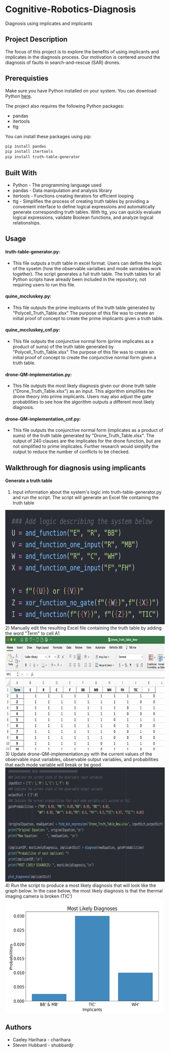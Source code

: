 # Cognitive-Robotics-Diagnosis
Diagnosis using implicates and implicants

## Project Description
The focus of this project is to explore the benefits of using implicants and implicates in the diagnosis process. Our motivation is centered around the diagnosis of faults in search-and-rescue (SAR) drones.

## Prerequisties
Make sure you have Python installed on your system. You can download Python [here](https://www.python.org/downloads/).

The project also requires the following Python packages:

* pandas
* itertools
* ttg

You can install these packages using pip:
```bash
pip install pandas
pip install itertools
pip install truth-table-generator
```
## Built With
* Python - The programming language used 
* pandas - Data manipulation and analysis library
* itertools - Functions creating iterators for efficient looping
* ttg - Simplifies the process of creating truth tables by providing a convenient interface to define logical expressions and automatically generate corresponding truth tables. With ttg, you can quickly evaluate logical expressions, validate Boolean functions, and analyze logical relationships.

## Usage
#### truth-table-generator.py:
* This file outputs a truth table in excel format. Users can define the logic of the sysetm (how the observable varialbes and mode varirables work together). The script generates a full truth table. The truth tables for all Python scripts have already been included in the repository, not requiring users to run this file.
#### quine_mccluskey.py:
* This file outputs the prime implicants of the truth table generated by "Polycell_Truth_Table.xlsx" The purpose of this file was to create an initial proof of concept to create the prime implicants given a truth table.
#### quine_mccluskey_cnf.py:
* This file outputs the conjunctive normal form (prime implicates as a product of sums) of the truth table generated by "Polycell_Truth_Table.xlsx" The purpose of this file was to create an initial proof of concept to create the conjunctive normal form given a truth table.
#### drone-QM-implementation.py:
* This file outputs the most likely diagnosis given our drone truth table ("Drone_Truth_Table.xlsx") as an input. This algorithm simplifies the drone theory into prime implicants. Users may also adjust the gate probabilities to see how the algorithm outputs a different most likely diagnosis.
#### drone-QM-implementation_cnf.py:
* This file outputs the conjunctive normal form (implicates as a product of sums) of the truth table generated by "Drone_Truth_Table.xlsx". The output of 240 clauses are the implicates for the drone function, but are not simplified to prime implicates. Further research would simplify the output to reduce the number of conflicts to be checked.

## Walkthrough for diagnosis using implicants
#### Generate a truth table
1) Input information about the system's logic into truth-table-generator.py and run the script. The script will generate an Excel file containing the truth table
<img src="Image-Generate-Truth-Table-1.jpg" alt= “” width="600" height="360">
2) Manually edit the resulting Excel file containing the truth table by adding the word "Term" to cell A1
<img src="Image-Generate-Truth-Table-2.jpg" alt= “” width="700" height="360">
3) Update drone-QM-implementation.py with the current values of the observable input variables, observable output variables, and probabilities that each mode variable will break or be good
<img src="Image-Quine-McCluskey-1.jpg" alt= “” width="675" height="360">
4) Run the script to produce a most likely diagnosis that will look like the graph below. In the case below, the most likely diagnosis is that the thermal imaging camera is broken (TIC')
<img src="Image-Quine-McCluskey-2.jpg" alt= “” width="500" height="360">

## Authors
* Caeley Harihara - charihara
* Steven Hubbard - shubbardjr
